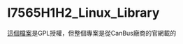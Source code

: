 # I7565H1H2_Linux_Library

[這個檔案](https://github.com/GPMxYunTech/I7565H1H2_Linux_Library/blob/master/examples/i7565H1H2.c)是GPL授權，但整個專案是從CanBus廠商的官網載的
